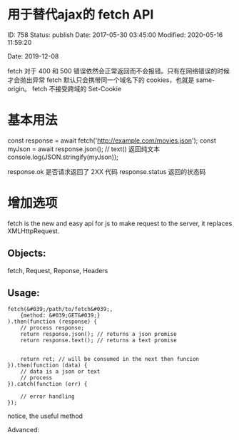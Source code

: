 # 用于替代ajax的 fetch API


ID: 758
Status: publish
Date: 2017-05-30 03:45:00
Modified: 2020-05-16 11:59:20

Date: 2019-12-08


fetch 对于 400 和 500 错误依然会正常返回而不会报错。只有在网络错误的时候才会抛出异常
fetch 默认只会携带同一个域名下的 cookies，也就是 same-origin。
fetch 不接受跨域的 Set-Cookie

# 基本用法

const response = await fetch('http://example.com/movies.json');
const myJson = await response.json(); // text() 返回纯文本
console.log(JSON.stringify(myJson));

response.ok 是否请求返回了 2XX 代码
response.status 返回的状态码

# 增加选项

fetch is the new and easy api for js to make request to the server, it replaces XMLHttpRequest.

## Objects:

fetch, Request, Reponse, Headers

## Usage:

```
fetch(&#039;/path/to/fetch&#039;,
    {method: &#039;GET&#039;}
).then(function (response) {
    // process response;
    return response.json(); // returns a json promise
    return response.text(); // returns a text promise


    return ret; // will be consumed in the next then funcion
}).then(function (data) {
    // data is a json or text
    // process
}).catch(function (err) {

    // error handling
});
```

notice, the useful method 


Advanced: